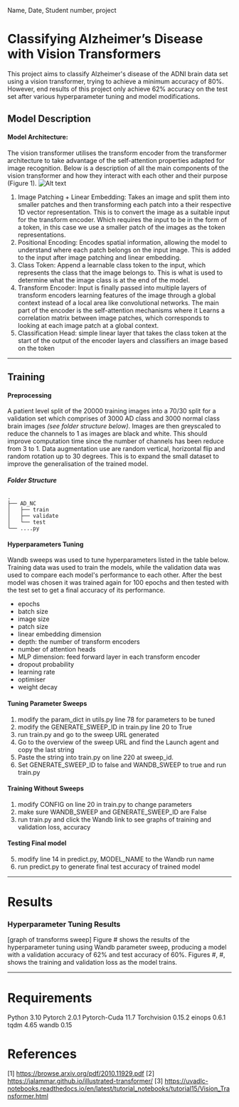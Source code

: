 Name, Date, Student number, project
# Classifying Alzheimer’s Disease with Vision Transformers
This project aims to classify Alzheimer's disease of the ADNI brain data set using a vision transformer, trying to achieve a minimum accuracy of 80%. However, end results of this project only achieve 62% accuracy on the test set after various hyperparameter tuning and model modifications. 

## Model Description
#### Model Architecture:
The vision transformer utilises the transform encoder from the transformer architecture to take advantage of the self-attention properties adapted for image recognition. Below is a description of all the main components of the vision transformer and how they interact with each other and their purpose (Figure 1). 
![Alt text](image.png)
1. Image Patching + Linear Embedding: Takes an image and split them into smaller patches and then transforming each patch into a their respective 1D vector representation. This is to convert the image as a suitable input for the transform encoder. Which requires the input to be in the form of a token, in this case we use a smaller patch of the images as the token representations.
2. Positional Encoding: Encodes spatial information, allowing the model to understand where each patch belongs on the input image. This is added to the input after image patching and linear embedding.
3. Class Token: Append a learnable class token to the input, which represents the class that the image belongs to. This is what is used to determine what the image class is at the end of the model.
4. Transform Encoder: Input is finally passed into multiple layers of transform encoders learning features of the image through a global context instead of a local area like convolutional networks. The main part of the encoder is the self-attention mechanisms where it Learns a correlation matrix between image patches, which corresponds to looking at each image patch at a global context.
5. Classification Head: simple linear layer that takes the class token at the start of the output of the encoder layers and classifiers an image based on the token

---
## Training
#### Preprocessing 
A patient level split of the 20000 training images into a 70/30 split for a validation set which comprises of 3000 AD class and 3000 normal class brain images *(see folder structure below)*. Images are then greyscaled to reduce the channels to 1 as images are black and white. This should improve computation time since the number of channels has been reduce from 3 to 1. Data augmentation use are random vertical, horizontal flip and random rotation up to 30 degrees. This is to expand the small dataset to improve the generalisation of the trained model.
##### Folder Structure
    .
    ├── AD_NC                   
    │   ├── train              
    │   ├── validate                
    │   └── test                
    └── ....py
#### Hyperparameters Tuning
Wandb sweeps was used to tune hyperparameters listed in the table below. Training data was used to train the models, while the validation data was used to compare each model's performance to each other. After the best model was chosen it was trained again for 100 epochs and then tested with the test set to get a final accuracy of its performance. 

- epochs
- batch size
- image size
- patch size
- linear embedding dimension
- depth: the number of transform encoders
- number of attention heads
- MLP dimension: feed forward layer in each transform encoder
- dropout probability
- learning rate
- optimiser
- weight decay



#### Tuning Parameter Sweeps
1. modify the param_dict in utils.py line 78 for parameters to be tuned 
2. modify the GENERATE_SWEEP_ID in train.py line 20 to True
3. run train.py and go to the sweep URL generated
4. Go to the overview of the sweep URL and find the Launch agent and copy the last string
5. Paste the string into train.py on line 220 at sweep_id.
6. Set GENERATE_SWEEP_ID to false and WANDB_SWEEP to true and run train.py
#### Training Without Sweeps
1. modify CONFIG on line 20 in train.py to change parameters
2.  make sure WANDB_SWEEP and GENERATE_SWEEP_ID are False
3. run train.py and click the Wandb link to see graphs of training and validation loss, accuracy
#### Testing Final model
5. modify line 14 in predict.py, MODEL_NAME to the Wandb run name
5. run predict.py to generate final test accuracy of trained model

---
# Results
### Hyperparameter Tuning Results
[graph of transforms sweep]
Figure # shows the results of the hyperparameter tuning using Wandb parameter sweep, producing a model with a validation accuracy of 62% and test accuracy of 60%. Figures #, #, shows the training and validation loss as the model trains. 

---
# Requirements
Python 3.10
Pytorch 2.0.1
Pytorch-Cuda 11.7
Torchvision 0.15.2
einops 0.6.1
tqdm 4.65
wandb 0.15
# References
[1]	https://browse.arxiv.org/pdf/2010.11929.pdf 
[2]	https://jalammar.github.io/illustrated-transformer/ 
[3]	https://uvadlc-notebooks.readthedocs.io/en/latest/tutorial_notebooks/tutorial15/Vision_Transformer.html 
